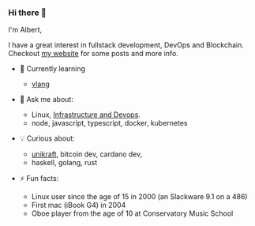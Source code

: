 ### Hi there 👋

I'm Albert, 

I have a great interest in fullstack development, DevOps and Blockchain.    
Checkout [my website](https://albertabril.com) for some posts and more info.

- 🌱 Currently learning 
  + [vlang](https://github.com/vlang/v)
 
- 💬 Ask me about:
  +  Linux, [Infrastructure and Devops](https://github.com/aabril/cicd-handbook).
  +  node, javascript, typescript, docker, kubernetes

- 💡 Curious about: 
  + [unikraft](https://unikraft.org), bitcoin dev, cardano dev, 
  + haskell, golang, rust

- ⚡ Fun facts: 
  + Linux user since the age of 15 in 2000 (an Slackware 9.1 on a 486)
  + First mac (iBook G4) in 2004
  + Oboe player from the age of 10 at Conservatory Music School

<!--
**aabril/aabril** is a ✨ _special_ ✨ repository because its `README.md` (this file) appears on your GitHub profile.

Here are some ideas to get you started:

- 🔭 I’m currently working on ...
- 🌱 I’m currently learning ...
- 👯 I’m looking to collaborate on ...
- 🤔 I’m looking for help with ...
- 💬 Ask me about ...
- 📫 How to reach me: ...
- 😄 Pronouns: ...
- ⚡ Fun fact: ...
-->
